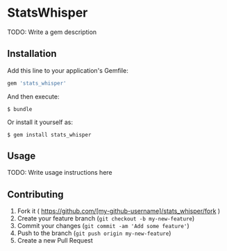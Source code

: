# StatsWhisper

TODO: Write a gem description

## Installation

Add this line to your application's Gemfile:

```ruby
gem 'stats_whisper'
```

And then execute:

    $ bundle

Or install it yourself as:

    $ gem install stats_whisper

## Usage

TODO: Write usage instructions here

## Contributing

1. Fork it ( https://github.com/[my-github-username]/stats_whisper/fork )
2. Create your feature branch (`git checkout -b my-new-feature`)
3. Commit your changes (`git commit -am 'Add some feature'`)
4. Push to the branch (`git push origin my-new-feature`)
5. Create a new Pull Request
